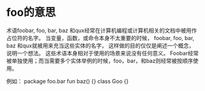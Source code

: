 # foo的意思

术语foobar, foo, bar, baz 和qux经常在计算机编程或计算机相关的文档中被用作占位符的名字。
当变量，函数，或命令本身不太重要的时候，
foobar, foo, bar, baz 和qux就被用来充当这些实体的名字，
这样做的目的仅仅是阐述一个概念，说明一个想法。
这些术语本身相对于使用的场景来说没有任何意义。
Foobar经常被单独使用；而当需要多个实体举例的时候，foo，bar，和baz则经常被按顺序使用。 

例如：
package foo.bar
fun baz() {}
class Goo {}

